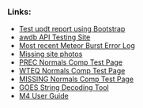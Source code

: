 <html>

  <h3>Links:  </h3>
  <ul>
    <li>
      <a href="https://nrcs-nwcc.github.io/updt_report_test.html">Test updt report using Bootstrap</a>
    </li>
  <li>
    <a href="https://api.snowdata.info">awdb API Testing Site</a>
    </li>
    <li>
      <a href="https://nrcs-nwcc.github.io/ErrorLog_July20.html">Most recent Meteor Burst Error Log</a>
    </li>
    <li>
      <a href="https://nrcs-nwcc.github.io/missing_photos.html">Missing site photos</a>
    </li>
    <li>
      <a href="https://nrcs-nwcc.github.io/bt_test_prec.html">PREC Normals Comp Test Page</a>
    </li>
    <li>
      <a href="https://nrcs-nwcc.github.io/bt_test_wteq.html">WTEQ Normals Comp Test Page</a>
    </li>
    <li>
      <a href="https://nrcs-nwcc.github.io/missing_norm_test.html">MISSING Normals Comp Test Page</a>
    </li>
    <li>
      <a href="https://nrcs-nwcc.github.io/GOES_string_converter.html">GOES String Decoding Tool</a>
    </li>
    <li>
      <a href="https://nrcs-nwcc.github.io/UserManual_NRCS_M4.html">M4 User Guide</a>
    </li>
  </ul>
</html>
